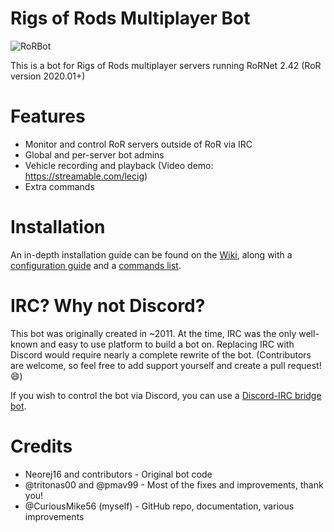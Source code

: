# Rigs of Rods Multiplayer Bot

![RoRBot](https://i.imgur.com/wUJdzYp.png)

This is a bot for Rigs of Rods multiplayer servers running RoRNet 2.42 (RoR version 2020.01+)

# Features

- Monitor and control RoR servers outside of RoR via IRC
- Global and per-server bot admins 
- Vehicle recording and playback (Video demo: https://streamable.com/lecig)
- Extra commands 

# Installation

An in-depth installation guide can be found on the [Wiki](https://github.com/CuriousMike56/RoRServerBot/wiki), along with a [configuration guide](https://github.com/CuriousMike56/RoRServerBot/wiki/Configuration) and a [commands list](https://github.com/CuriousMike56/RoRServerBot/wiki/Commands).

# IRC? Why not Discord?

This bot was originally created in ~2011. At the time, IRC was the only well-known and easy to use platform to build a bot on. Replacing IRC with Discord would require nearly a complete rewrite of the bot. (Contributors are welcome, so feel free to add support yourself and create a pull request! :smile:)

If you wish to control the bot via Discord, you can use a [Discord-IRC bridge bot](https://github.com/reactiflux/discord-irc).

# Credits

- Neorej16 and contributors - Original bot code 
- @tritonas00 and @pmav99 - Most of the fixes and improvements, thank you!
- @CuriousMike56 (myself) - GitHub repo, documentation, various improvements



